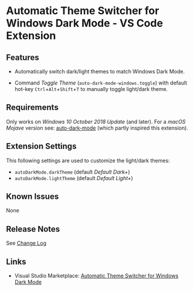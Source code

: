# Automatic Theme Switcher for Windows Dark Mode - VS Code Extension

## Features

* Automatically switch dark/light themes to match Windows Dark Mode.

* Command *Toggle Theme* (`auto-dark-mode-windows.toggle`) with default hot-key `Ctrl`+`Alt`+`Shift`+`T` to manually toggle light/dark theme.

<!-- ![Automatic Switching](icon.png) -->

## Requirements

Only works on *Windows 10 October 2018 Update* (and later).  For a *macOS Mojave* version see: [auto-dark-mode](https://marketplace.visualstudio.com/items?itemName=LinusU.auto-dark-mode&ssr=false) (which partly inspired this extension).

## Extension Settings

This following settings are used to customize the light/dark themes:

* `autoDarkMode.darkTheme` (default *Default Dark+*)
* `autoDarkMode.lightTheme` (default *Default Light+*)

## Known Issues

None

## Release Notes

See [Change Log](CHANGELOG.md)

## Links

* Visual Studio Marketplace: [Automatic Theme Switcher for Windows Dark Mode](https://marketplace.visualstudio.com/items?itemName=danielgjackson.auto-dark-mode-windows
)
